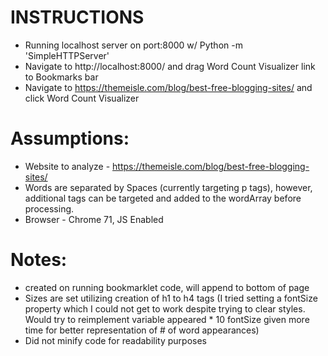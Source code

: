 # INSTRUCTIONS
* Running localhost server on port:8000 w/ Python -m 'SimpleHTTPServer'
* Navigate to http://localhost:8000/ and drag Word Count Visualizer link to Bookmarks bar
* Navigate to https://themeisle.com/blog/best-free-blogging-sites/ and click Word Count Visualizer

# Assumptions:
* Website to analyze - https://themeisle.com/blog/best-free-blogging-sites/
* Words are separated by Spaces (currently targeting p tags), however, additional tags can be targeted and added to the wordArray before processing.
* Browser - Chrome 71, JS Enabled

# Notes:
* <div id="sitePenResultsDiv"> created on running bookmarklet code, will append to bottom of page
* Sizes are set utilizing creation of h1 to h4 tags (I tried setting a fontSize property which I could not get to work despite trying to clear styles. Would try to reimplement variable appeared * 10 fontSize given more time for better representation of # of word appearances)
* Did not minify code for readability purposes

